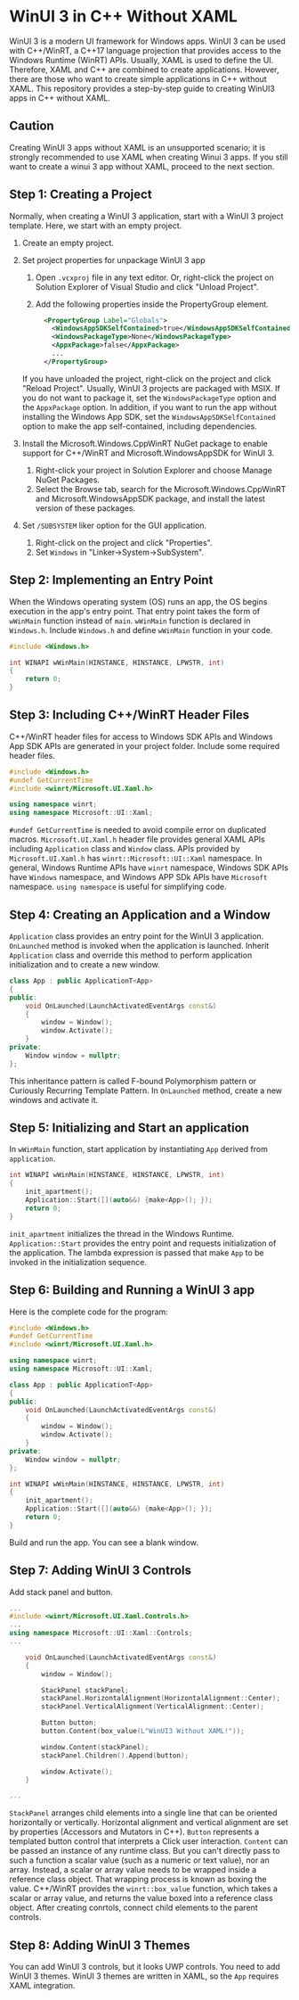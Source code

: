 # WinUI 3 in C++ Without XAML
WinUI 3 is a modern UI framework for Windows apps. WinUI 3 can be used with C++/WinRT, a C++17 language projection that provides access to the Windows Runtime (WinRT) APIs. Usually, XAML is used to define the UI. Therefore, XAML and C++ are combined to create applications. However, there are those who want to create simple applications in C++ without XAML. This repository provides a step-by-step guide to creating WinUI3 apps in C++ without XAML.

## Caution
Creating WinUI 3 apps without XAML is an unsupported scenario; it is strongly recommended to use XAML when creating Winui 3 apps. If you still want to create a winui 3 app without XAML, proceed to the next section.

## Step 1: Creating a Project
Normally, when creating a WinUI 3 application, start with a WinUI 3 project template. Here, we start with an empty project.

1. Create an empty project.
2. Set project properties for unpackage WinUI 3 app
    1. Open `.vcxproj` file in any text editor. Or, right-click the project on Solution Explorer of Visual Studio and click "Unload Project".
    2. Add the following properties inside the PropertyGroup element.

        ```xml
          <PropertyGroup Label="Globals">
            <WindowsAppSDKSelfContained>true</WindowsAppSDKSelfContained>
            <WindowsPackageType>None</WindowsPackageType>
            <AppxPackage>false</AppxPackage>
            ...
          </PropertyGroup>
        ```
    
    If you have unloaded the project, right-click on the project and click "Reload Project". Usually, WinUI 3 projects are packaged with MSIX. If you do not want to package it, set the `WindowsPackageType` option and the `AppxPackage` option. In addition, if you want to run the app without installing the Windows App SDK, set the `WindowsAppSDKSelfContained` option to make the app self-contained, including dependencies.
3. Install the Microsoft.Windows.CppWinRT NuGet package to enable support for C++/WinRT and Microsoft.WindowsAppSDK for WinUI 3.
    1. Right-click your project in Solution Explorer and choose Manage NuGet Packages.
    2. Select the Browse tab, search for the Microsoft.Windows.CppWinRT and Microsoft.WindowsAppSDK package, and install the latest version of these packages.
4. Set `/SUBSYSTEM` liker option for the GUI application. 
    1. Right-click on the project and click "Properties".
    2. Set `Windows` in "Linker->System->SubSystem".

## Step 2: Implementing an Entry Point
When the Windows operating system (OS) runs an app, the OS begins execution in the app's entry point. That entry point takes the form of `wWinMain` function instead of `main`. `wWinMain` function is declared in `Windows.h`. Include `Windows.h` and define `wWinMain` function in your code.

```cpp
#include <Windows.h>

int WINAPI wWinMain(HINSTANCE, HINSTANCE, LPWSTR, int)
{
	return 0;
}
```

## Step 3: Including C++/WinRT Header Files
C++/WinRT header files for access to Windows SDK APIs and Windows App SDK APIs are generated in your project folder. Include some required header files.

```cpp
#include <Windows.h>
#undef GetCurrentTime
#include <winrt/Microsoft.UI.Xaml.h>

using namespace winrt;
using namespace Microsoft::UI::Xaml;
```

`#undef GetCurrentTime` is needed to avoid compile error on duplicated macros. `Microsoft.UI.Xaml.h` header file provides general XAML APIs including `Application` class and `Window` class. APIs provided by `Microsoft.UI.Xaml.h` has `winrt::Microsoft::UI::Xaml` namespace. In general, Windows Runtime APIs have `winrt` namespace, Windows SDK APIs have `Windows` namespace, and Windows APP SDk APIs have `Microsoft` namespace. `using namespace` is useful for simplifying code.

## Step 4: Creating an Application and a Window
`Application` class provides an entry point for the WinUI 3 application. `OnLaunched` method is invoked when the application is launched. Inherit `Application` class and override this method to perform application initialization and to create a new window.

```cpp
class App : public ApplicationT<App>
{
public:
	void OnLaunched(LaunchActivatedEventArgs const&)
	{
		window = Window();
		window.Activate();
	}
private:
	Window window = nullptr;
};
```

This inheritance pattern is called F-bound Polymorphism pattern or Curiously Recurring Template Pattern. In `OnLaunched` method, create a new windows and activate it.

## Step 5: Initializing and Start an application
In `wWinMain` function, start application by instantiating `App` derived from `application`.

```cpp
int WINAPI wWinMain(HINSTANCE, HINSTANCE, LPWSTR, int)
{
	init_apartment();
	Application::Start([](auto&&) {make<App>(); });
	return 0;
}
```

`init_apartment` initializes the thread in the Windows Runtime. `Application::Start` provides the entry point and requests initialization of the application. 
The lambda expression is passed that make `App` to be invoked in the initialization sequence.

## Step 6: Building and Running a WinUI 3 app
Here is the complete code for the program:

```cpp
#include <Windows.h>
#undef GetCurrentTime
#include <winrt/Microsoft.UI.Xaml.h>

using namespace winrt;
using namespace Microsoft::UI::Xaml;

class App : public ApplicationT<App>
{
public:
	void OnLaunched(LaunchActivatedEventArgs const&)
	{
		window = Window();
		window.Activate();
	}
private:
	Window window = nullptr;
};

int WINAPI wWinMain(HINSTANCE, HINSTANCE, LPWSTR, int)
{
	init_apartment();
	Application::Start([](auto&&) {make<App>(); });
	return 0;
}
```

Build and run the app. You can see a blank window.

## Step 7: Adding WinUI 3 Controls
Add stack panel and button.

```cpp
...
#include <winrt/Microsoft.UI.Xaml.Controls.h>
...
using namespace Microsoft::UI::Xaml::Controls;
...

	void OnLaunched(LaunchActivatedEventArgs const&)
	{
		window = Window();

		StackPanel stackPanel;
		stackPanel.HorizontalAlignment(HorizontalAlignment::Center);
		stackPanel.VerticalAlignment(VerticalAlignment::Center);

		Button button;
		button.Content(box_value(L"WinUI3 Without XAML!"));

		window.Content(stackPanel);
		stackPanel.Children().Append(button);

		window.Activate();
	}

...
```

`StackPanel` arranges child elements into a single line that can be oriented horizontally or vertically. Horizontal alignment and vertical alignment are set by properties (Accessors and Mutators in C++). `Button` represents a templated button control that interprets a Click user interaction. `Content` can be passed an instance of any runtime class. But you can't directly pass to such a function a scalar value (such as a numeric or text value), nor an array. Instead, a scalar or array value needs to be wrapped inside a reference class object. That wrapping process is known as boxing the value. C++/WinRT provides the `winrt::box_value` function, which takes a scalar or array value, and returns the value boxed into a reference class object. After creating conrtols, connect child elements to the parent controls.

## Step 8: Adding WinUI 3 Themes
You can add WinUI 3 controls, but it looks UWP controls. You need to add WinUI 3 themes. WinUI 3 themes are written in XAML, so the `App` requires XAML integration. 
